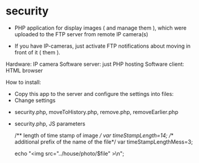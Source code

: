 # security
* PHP application for display images ( and manage them ), 
which were uploaded to the FTP server from remote IP camera(s)

* If you have IP-cameras, just activate FTP notifications about moving in front of it ( them ).

Hardware:
  IP camera
Software server:
  just PHP hosting
Software client:
  HTML browser
  
How to install:
* Copy this app to the server and configure the settings into files:
* Change settings
- security.php, moveToHistory.php, remove.php, removeEarlier.php
<?php
    // path to the folder with uploaded images
    $photoFolder="/home/technik7/public_html/house/photo";
    // history folder, place for saving important images
    $photoFolderHistory="/home/technik7/public_html/house/photo_history";
    // photo extension
    $photoExtension=".jpg";
?>
- security.php, JS parameters

    /** length of time stamp of image */
    var timeStampLength=14;
    /** additional prefix of the name of the file*/
    var timeStampLengthMess=3;

    echo "<img src=\"../house/photo/$file\" >\n";
